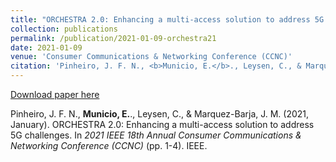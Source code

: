 ```yaml
---
title: "ORCHESTRA 2.0: Enhancing a multi-access solution to address 5G challenges"
collection: publications
permalink: /publication/2021-01-09-orchestra21
date: 2021-01-09
venue: 'Consumer Communications & Networking Conference (CCNC)'
citation: 'Pinheiro, J. F. N., <b>Municio, E.</b>., Leysen, C., & Marquez-Barja, J. M. (2021, January). ORCHESTRA 2.0: Enhancing a multi-access solution to address 5G challenges. In <i> 2021 IEEE 18th Annual Consumer Communications & Networking Conference (CCNC)</i> (pp. 1-4). IEEE.'
---
```


[Download paper here](https://ieeexplore.ieee.org/abstract/document/9369567)

Pinheiro, J. F. N., <b>Municio, E.</b>., Leysen, C., & Marquez-Barja, J. M. (2021, January). ORCHESTRA 2.0: Enhancing a multi-access solution to address 5G challenges. In <i> 2021 IEEE 18th Annual Consumer Communications & Networking Conference (CCNC)</i> (pp. 1-4). IEEE.
